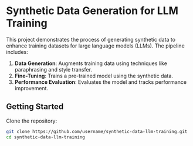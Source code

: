 # Synthetic Data Generation for LLM Training

This project demonstrates the process of generating synthetic data to enhance training datasets for large language models (LLMs). The pipeline includes:

1. **Data Generation**: Augments training data using techniques like paraphrasing and style transfer.
2. **Fine-Tuning**: Trains a pre-trained model using the synthetic data.
3. **Performance Evaluation**: Evaluates the model and tracks performance improvement.

## Getting Started

Clone the repository:

```bash
git clone https://github.com/username/synthetic-data-llm-training.git
cd synthetic-data-llm-training
